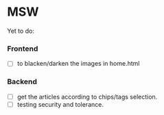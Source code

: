 # MSW

Yet to do:

### Frontend

 - [ ] to blacken/darken the images in home.html
 
### Backend

 - [ ] get the articles according to chips/tags selection.
 - [ ] testing security and tolerance.
